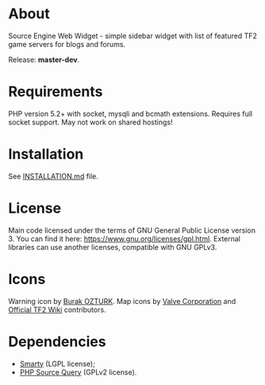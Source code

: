About
========
Source Engine Web Widget - simple sidebar widget with list of featured TF2 game servers for blogs and forums.

Release: **master-dev**.

Requirements
========
PHP version 5.2+ with socket, mysqli and bcmath extensions. Requires full socket support. May not work on shared hostings!

Installation
========
See [INSTALLATION.md](https://github.com/xvitaly/srvwidget/blob/master/INSTALLATION.md) file.

License
========
Main code licensed under the terms of GNU General Public License version 3. You can find it here: https://www.gnu.org/licenses/gpl.html. External libraries can use another licenses, compatible with GNU GPLv3.

Icons
========
Warning icon by [Burak OZTURK](http://www.iconspedia.com/icon/warning-1260-.html). Map icons by [Valve Corporation](http://valvesoftware.com/) and [Official TF2 Wiki](https://wiki.teamfortress.com/wiki/Main_Page) contributors.

Dependencies
========
 * [Smarty](http://www.smarty.net/) (LGPL license);
 * [PHP Source Query](https://github.com/xPaw/PHP-Source-Query) (GPLv2 license).

